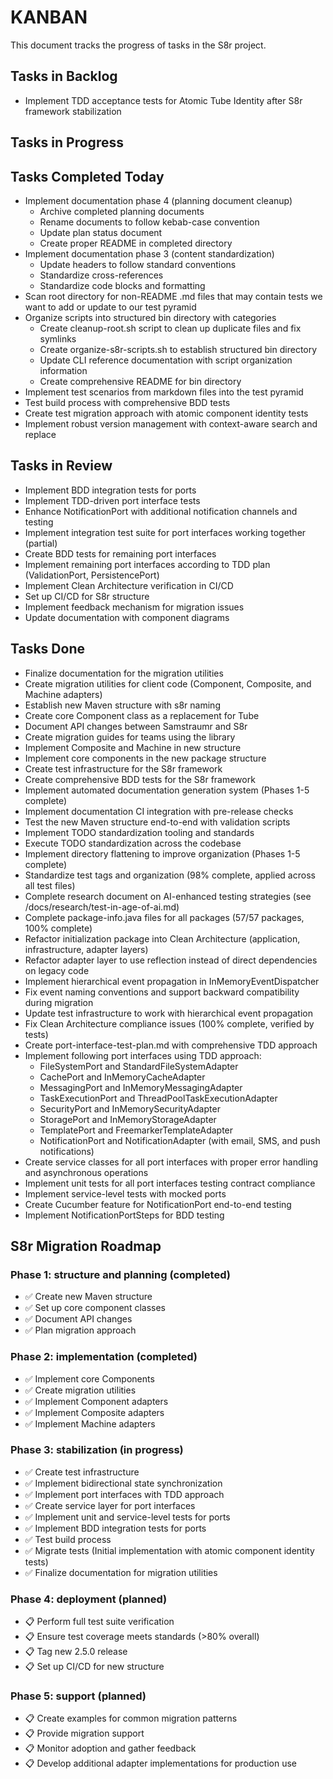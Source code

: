 <!--
Copyright (c) 2025 Eric C. Mumford (@heymumford)

This software was developed with analytical assistance from AI tools 
including Claude 3.7 Sonnet, Claude Code, and Google Gemini Deep Research,
which were used as paid services. All intellectual property rights 
remain exclusively with the copyright holder listed above.

Licensed under the Mozilla Public License 2.0
-->


# KANBAN

This document tracks the progress of tasks in the S8r project.

## Tasks in Backlog

- Implement TDD acceptance tests for Atomic Tube Identity after S8r framework stabilization

## Tasks in Progress


## Tasks Completed Today

- Implement documentation phase 4 (planning document cleanup)
  - Archive completed planning documents
  - Rename documents to follow kebab-case convention
  - Update plan status document
  - Create proper README in completed directory
- Implement documentation phase 3 (content standardization)
  - Update headers to follow standard conventions
  - Standardize cross-references
  - Standardize code blocks and formatting
- Scan root directory for non-README .md files that may contain tests we want to add or update to our test pyramid
- Organize scripts into structured bin directory with categories
  - Create cleanup-root.sh script to clean up duplicate files and fix symlinks
  - Create organize-s8r-scripts.sh to establish structured bin directory
  - Update CLI reference documentation with script organization information
  - Create comprehensive README for bin directory
- Implement test scenarios from markdown files into the test pyramid
- Test build process with comprehensive BDD tests
- Create test migration approach with atomic component identity tests
- Implement robust version management with context-aware search and replace

## Tasks in Review

- Implement BDD integration tests for ports
- Implement TDD-driven port interface tests
- Enhance NotificationPort with additional notification channels and testing
- Implement integration test suite for port interfaces working together (partial)
- Create BDD tests for remaining port interfaces
- Implement remaining port interfaces according to TDD plan (ValidationPort, PersistencePort)
- Implement Clean Architecture verification in CI/CD
- Set up CI/CD for S8r structure
- Implement feedback mechanism for migration issues
- Update documentation with component diagrams

## Tasks Done

- Finalize documentation for the migration utilities
- Create migration utilities for client code (Component, Composite, and Machine adapters)
- Establish new Maven structure with s8r naming
- Create core Component class as a replacement for Tube
- Document API changes between Samstraumr and S8r
- Create migration guides for teams using the library
- Implement Composite and Machine in new structure
- Implement core components in the new package structure
- Create test infrastructure for the S8r framework
- Create comprehensive BDD tests for the S8r framework
- Implement automated documentation generation system (Phases 1-5 complete)
- Implement documentation CI integration with pre-release checks
- Test the new Maven structure end-to-end with validation scripts
- Implement TODO standardization tooling and standards
- Execute TODO standardization across the codebase
- Implement directory flattening to improve organization (Phases 1-5 complete)
- Standardize test tags and organization (98% complete, applied across all test files)
- Complete research document on AI-enhanced testing strategies (see /docs/research/test-in-age-of-ai.md)
- Complete package-info.java files for all packages (57/57 packages, 100% complete)
- Refactor initialization package into Clean Architecture (application, infrastructure, adapter layers)
- Refactor adapter layer to use reflection instead of direct dependencies on legacy code
- Implement hierarchical event propagation in InMemoryEventDispatcher
- Fix event naming conventions and support backward compatibility during migration
- Update test infrastructure to work with hierarchical event propagation
- Fix Clean Architecture compliance issues (100% complete, verified by tests)
- Create port-interface-test-plan.md with comprehensive TDD approach
- Implement following port interfaces using TDD approach:
  - FileSystemPort and StandardFileSystemAdapter
  - CachePort and InMemoryCacheAdapter
  - MessagingPort and InMemoryMessagingAdapter
  - TaskExecutionPort and ThreadPoolTaskExecutionAdapter
  - SecurityPort and InMemorySecurityAdapter
  - StoragePort and InMemoryStorageAdapter
  - TemplatePort and FreemarkerTemplateAdapter
  - NotificationPort and NotificationAdapter (with email, SMS, and push notifications)
- Create service classes for all port interfaces with proper error handling and asynchronous operations
- Implement unit tests for all port interfaces testing contract compliance
- Implement service-level tests with mocked ports
- Create Cucumber feature for NotificationPort end-to-end testing
- Implement NotificationPortSteps for BDD testing

## S8r Migration Roadmap

### Phase 1: structure and planning (completed)

- ✅ Create new Maven structure
- ✅ Set up core component classes
- ✅ Document API changes
- ✅ Plan migration approach

### Phase 2: implementation (completed)

- ✅ Implement core Components
- ✅ Create migration utilities
- ✅ Implement Component adapters
- ✅ Implement Composite adapters
- ✅ Implement Machine adapters

### Phase 3: stabilization (in progress)

- ✅ Create test infrastructure
- ✅ Implement bidirectional state synchronization
- ✅ Implement port interfaces with TDD approach
- ✅ Create service layer for port interfaces
- ✅ Implement unit and service-level tests for ports
- ✅ Implement BDD integration tests for ports
- ✅ Test build process
- ✅ Migrate tests (Initial implementation with atomic component identity tests)
- ✅ Finalize documentation for migration utilities

### Phase 4: deployment (planned)

- 📋 Perform full test suite verification
- 📋 Ensure test coverage meets standards (>80% overall)
- 📋 Tag new 2.5.0 release
- 📋 Set up CI/CD for new structure

### Phase 5: support (planned)

- 📋 Create examples for common migration patterns
- 📋 Provide migration support
- 📋 Monitor adoption and gather feedback
- 📋 Develop additional adapter implementations for production use
